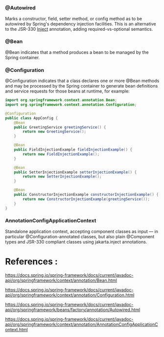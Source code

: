 # 

### @Autowired

Marks a constructor, field, setter method, or config method as to be autowired by Spring's dependency injection facilities. This is an alternative to the JSR-330 [Inject](https://jakarta.ee/specifications/platform/9/apidocs/jakarta/inject/Inject.html) annotation, adding required-vs-optional semantics.

### @Bean 

@Bean indicates that a method produces a bean to be managed by the Spring container.

### @Configuration

@Configuration indicates that a class declares one or more @Bean methods and may be processed
by the Spring container to generate bean definitions and service requests for those beans at runtime, for example:

```java
import org.springframework.context.annotation.Bean;
import org.springframework.context.annotation.Configuration;

@Configuration
public class AppConfig {
    @Bean
    public GreetingService greetingService() {
        return new GreetingService();
    }

    @Bean
    public FieldInjectionExample fieldInjectionExample() {
        return new FieldInjectionExample();
    }

    @Bean
    public SetterInjectionExample setterInjectionExample() {
        return new SetterInjectionExample();
    }

    @Bean
    public ConstructorInjectionExample constructorInjectionExample() {
        return new ConstructorInjectionExample(greetingService());
    }
}
```

### AnnotationConfigApplicationContext

Standalone application context, accepting component classes as input — in particular @Configuration-annotated classes, but also plain @Component types and JSR-330 compliant classes using jakarta.inject annotations.




# References :
https://docs.spring.io/spring-framework/docs/current/javadoc-api/org/springframework/context/annotation/Bean.html

https://docs.spring.io/spring-framework/docs/current/javadoc-api/org/springframework/context/annotation/Configuration.html

https://docs.spring.io/spring-framework/docs/current/javadoc-api/org/springframework/beans/factory/annotation/Autowired.html

https://docs.spring.io/spring-framework/docs/current/javadoc-api/org/springframework/context/annotation/AnnotationConfigApplicationContext.html
